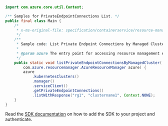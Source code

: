 ```java
import com.azure.core.util.Context;

/** Samples for PrivateEndpointConnections List. */
public final class Main {
    /*
     * x-ms-original-file: specification/containerservice/resource-manager/Microsoft.ContainerService/stable/2021-09-01/examples/PrivateEndpointConnectionsList.json
     */
    /**
     * Sample code: List Private Endpoint Connections by Managed Cluster.
     *
     * @param azure The entry point for accessing resource management APIs in Azure.
     */
    public static void listPrivateEndpointConnectionsByManagedCluster(
        com.azure.resourcemanager.AzureResourceManager azure) {
        azure
            .kubernetesClusters()
            .manager()
            .serviceClient()
            .getPrivateEndpointConnections()
            .listWithResponse("rg1", "clustername1", Context.NONE);
    }
}
```

Read the [SDK documentation](https://github.com/Azure/azure-sdk-for-java/blob/azure-resourcemanager_2.10.0/sdk/resourcemanager/azure-resourcemanager/README.md) on how to add the SDK to your project and authenticate.

